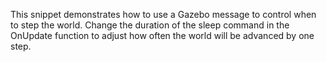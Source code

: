 This snippet demonstrates how to use a Gazebo message to control when to step the world.  Change the duration of the sleep command in the OnUpdate function to adjust how often the world will be advanced by one step.

